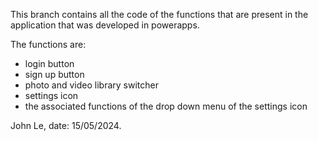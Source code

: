 This branch contains all the code of the functions that are present in the application that was developed in powerapps.

The functions are:
 - login button
 - sign up button
 - photo and video library switcher
 - settings icon 
 - the associated functions of the drop down menu of the settings icon

John Le, date: 15/05/2024.
